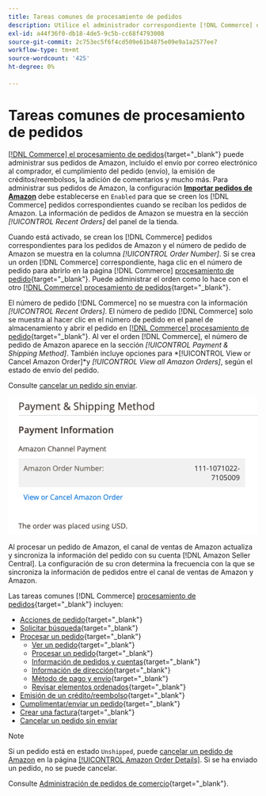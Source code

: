 ```yaml
---
title: Tareas comunes de procesamiento de pedidos
description: Utilice el administrador correspondiente [!DNL Commerce] orders created for Amazon orders to manage order activity and processing in the [!UICONTROL Commerce] Admin.
exl-id: a44f36f0-db18-4de5-9c5b-cc68f4793008
source-git-commit: 2c753ec5f6f4cd509e61b4875e09e9a1a2577ee7
workflow-type: tm+mt
source-wordcount: '425'
ht-degree: 0%

---
```


# Tareas comunes de procesamiento de pedidos

[[!DNL Commerce] el procesamiento de pedidos](https://docs.magento.com/user-guide/sales/order-processing.html){target=&quot;_blank&quot;} puede administrar sus pedidos de Amazon, incluido el envío por correo electrónico al comprador, el cumplimiento del pedido (envío), la emisión de créditos/reembolsos, la adición de comentarios y mucho más. Para administrar sus pedidos de Amazon, la configuración [**Importar pedidos de Amazon**](./order-settings.md) debe establecerse en `Enabled` para que se creen los [!DNL Commerce] pedidos correspondientes cuando se reciban los pedidos de Amazon. La información de pedidos de Amazon se muestra en la sección *[!UICONTROL Recent Orders]* del panel de la tienda.

Cuando está activado, se crean los [!DNL Commerce] pedidos correspondientes para los pedidos de Amazon y el número de pedido de Amazon se muestra en la columna _[!UICONTROL Order Number]_. Si se crea un orden [!DNL Commerce] correspondiente, haga clic en el número de pedido para abrirlo en la página [!DNL Commerce] [procesamiento de pedido](https://docs.magento.com/user-guide/sales/order-processing.html){target=&quot;_blank&quot;}. Puede administrar el orden como lo hace con el otro [[!DNL Commerce] procesamiento de pedidos](https://docs.magento.com/user-guide/sales/order-processing.html){target=&quot;_blank&quot;}.

El número de pedido [!DNL Commerce] no se muestra con la información _[!UICONTROL Recent Orders]_. El número de pedido [!DNL Commerce] solo se muestra al hacer clic en el número de pedido en el panel de almacenamiento y abrir el pedido en [[!DNL Commerce] procesamiento de pedido](https://docs.magento.com/user-guide/sales/order-processing.html){target=&quot;_blank&quot;}. Al ver el orden [!DNL Commerce], el número de pedido de Amazon aparece en la sección *[!UICONTROL Payment & Shipping Method]*. También incluye opciones para *[!UICONTROL View or Cancel Amazon Order]*y *[!UICONTROL View all Amazon Orders]*, según el estado de envío del pedido.

Consulte [cancelar un pedido sin enviar](./cancel-unshipped-order.md).

![Información de pedido de Amazon en el orden de comercio](assets/amazon-order-number-payment-info.png)

Al procesar un pedido de Amazon, el canal de ventas de Amazon actualiza y sincroniza la información del pedido con su cuenta [!DNL Amazon Seller Central]. La configuración de su cron determina la frecuencia con la que se sincroniza la información de pedidos entre el canal de ventas de Amazon y Amazon.

Las tareas comunes [!DNL Commerce] [procesamiento de pedidos](https://docs.magento.com/user-guide/sales/order-processing.html){target=&quot;_blank&quot;} incluyen:

- [Acciones de pedido](https://docs.magento.com/user-guide/sales/order-actions.html){target=&quot;_blank&quot;}
- [Solicitar búsqueda](https://docs.magento.com/user-guide/sales/orders-search.html){target=&quot;_blank&quot;}
- [Procesar un pedido](https://docs.magento.com/user-guide/sales/order-processing.html){target=&quot;_blank&quot;}
   - [Ver un pedido](https://docs.magento.com/user-guide/sales/order-processing.html#view-an-order){target=&quot;_blank&quot;}
   - [Procesar un pedido](https://docs.magento.com/user-guide/sales/order-processing.html#process-an-order){target=&quot;_blank&quot;}
   - [Información de pedidos y cuentas](https://docs.magento.com/user-guide/sales/order-processing.html#order-and-account-information){target=&quot;_blank&quot;}
   - [Información de dirección](https://docs.magento.com/user-guide/sales/order-processing.html#address-information){target=&quot;_blank&quot;}
   - [Método de pago y envío](https://docs.magento.com/user-guide/sales/order-processing.html#payment--shipping-method){target=&quot;_blank&quot;}
   - [Revisar elementos ordenados](https://docs.magento.com/user-guide/sales/order-processing.html#review-items-ordered){target=&quot;_blank&quot;}
- [Emisión de un crédito/reembolso](https://docs.magento.com/user-guide/sales/credit-memo-create.html){target=&quot;_blank&quot;}
- [Cumplimentar/enviar un pedido](https://docs.magento.com/user-guide/sales/shipments-create.html){target=&quot;_blank&quot;}
- [Crear una factura](https://docs.magento.com/user-guide/sales/invoice-create.html){target=&quot;_blank&quot;}
- [Cancelar un pedido sin enviar](./cancel-unshipped-order.md)

>[!NOTE]
>
>Si un pedido está en estado `Unshipped`, puede [cancelar un pedido de Amazon](./cancel-unshipped-order.md) en la página [[!UICONTROL Amazon Order Details]](./amazon-order-details.md). Si se ha enviado un pedido, no se puede cancelar.

Consulte [Administración de pedidos de comercio](https://docs.magento.com/user-guide/sales/order-management.html){target=&quot;_blank&quot;}.
